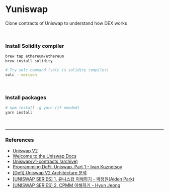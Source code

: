 # Yuniswap

Clone contracts of Uniswap to understand how DEX works

<br />

### Install Solidity compiler

```zsh
brew tap ethereum/ethereum
brew install solidity
```

```zsh
# Try solc command (solc is solidity compiler)
solc --verison
```

<br />

### Install packages

```zsh
# npm install -g yarn (if needed)
yarn install
```

<br />

---

### References

- [Uniswap V2](https://app.uniswap.org/#/swap?chain=mainnet)
- [Welcome to the Uniswap Docs](https://docs.uniswap.org/)
- [Uniswap/v1-contracts (archive)](https://github.com/Uniswap/v1-contracts/tree/master/contracts)
- [Programming DeFi: Uniswap. Part 1 - Ivan Kuznetsov](https://medium.com/coinmonks/programming-defi-uniswap-part-1-839ebe796c7b)
- [[Defi] Uniswap V2 Architecture 분석](https://boohyunsik.tistory.com/10)
- [[UNISWAP SERIES] 1. 유니스왑 이해하기 - 박정원(Aiden Park)](https://medium.com/@aiden.p/uniswap-series-1-%EC%9C%A0%EB%8B%88%EC%8A%A4%EC%99%91-%EC%9D%B4%ED%95%B4%ED%95%98%EA%B8%B0-e321446623c7)
- [[UNISWAP SERIES] 2. CPMM 이해하기 - Hyun Jeong](https://hyun-jeong.medium.com/uniswap-series-2-cpmm-%EC%9D%B4%ED%95%B4%ED%95%98%EA%B8%B0-4a82de8aba9)
